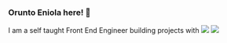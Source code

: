 ### Orunto Eniola here! 👋
I am a self taught Front End Engineer building projects with 
<img src="https://img.shields.io/badge/React-20232A?style=for-the-badge&logo=react&logoColor=61DAFB"> 
<img src="https://img.shields.io/badge/Material%20UI-007FFF?style=for-the-badge&logo=mui&logoColor=white">

##
